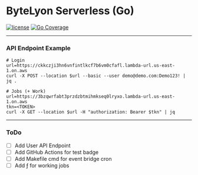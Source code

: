 # ByteLyon Serverless (Go)
[![license](http://img.shields.io/badge/license-MIT-red.svg?style=flat)](https://raw.githubusercontent.com/rs/zerolog/master/LICENSE)
[![Go Coverage](http://img.shields.io/badge/coverage-71.9%25-olive.svg?style=flat)](https://raw.githack.com/wiki/rs/zerolog/coverage.html)

[//]: # ([![Build Status]&#40;https://github.com/rs/zerolog/actions/workflows/test.yml/badge.svg&#41;]&#40;https://github.com/rs/zerolog/actions/workflows/test.yml&#41; )
***
### API Endpoint Example
```shell
# Login
url=https://ckkczji3hn6vnfintlkcf7b6vm0cfafl.lambda-url.us-east-1.on.aws
curl -X POST --location $url --basic --user demo@demo.com:Demo123! | jq .

# Jobs (+ Work)
url=https://3bzqwrfabt3przdzbtmihmkseq0lryxo.lambda-url.us-east-1.on.aws
tkn=<TOKEN>
curl -X GET --location $url -H "authorization: Bearer $tkn" | jq
```
***
### ToDo
- [ ] Add User API Endpoint
- [ ] Add GitHub Actions for test badge
- [ ] Add Makefile cmd for event bridge cron
- [ ] Add ƒ for working jobs